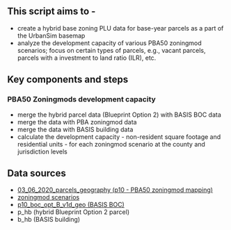 ## This script aims to - 
* create a hybrid base zoning PLU data for base-year parcels as a part of the UrbanSim basemap
* analyze the development capacity of various PBA50 zoningmod scenarios; focus on certain types of parcels, e.g., vacant parcels, parcels with a investment to land ratio (ILR), etc.

## Key components and steps
### PBA50 Zoningmods development capacity 
* merge the hybrid parcel data (Blueprint Option 2) with BASIS BOC data
* merge the data with PBA zoningmod data
* merge the data with BASIS building data
* calculate the development capacity - non-resident square footage and residential units - for each zoningmod scenario at the county and jurisdiction levels

## Data sources
* [03_06_2020_parcels_geography (p10 - PBA50 zoningmod mapping)](https://mtcdrive.app.box.com/file/633053917892)
* [zoningmod scenarios](https://github.com/BayAreaMetro/bayarea_urbansim/tree/master/data)
* [p10_boc_opt_B_v1d_geo (BASIS BOC)](https://mtcdrive.app.box.com/file/639116002730)
* p_hb (hybrid Blueprint Option 2 parcel)
* b_hb (BASIS building)